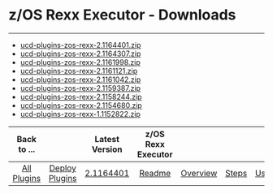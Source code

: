# z/OS Rexx Executor - Downloads

---

- [ucd-plugins-zos-rexx-2.1164401.zip](https://raw.githubusercontent.com/UrbanCode/IBM-UCD-PLUGINS/main/files/zos-rexx/ucd-plugins-zos-rexx-2.1164401.zip)
- [ucd-plugins-zos-rexx-2.1164307.zip](https://raw.githubusercontent.com/UrbanCode/IBM-UCD-PLUGINS/main/files/zos-rexx/ucd-plugins-zos-rexx-2.1164307.zip)
- [ucd-plugins-zos-rexx-2.1161998.zip](https://raw.githubusercontent.com/UrbanCode/IBM-UCD-PLUGINS/main/files/zos-rexx/ucd-plugins-zos-rexx-2.1161998.zip)
- [ucd-plugins-zos-rexx-2.1161121.zip](https://raw.githubusercontent.com/UrbanCode/IBM-UCD-PLUGINS/main/files/zos-rexx/ucd-plugins-zos-rexx-2.1161121.zip)
- [ucd-plugins-zos-rexx-2.1161042.zip](https://raw.githubusercontent.com/UrbanCode/IBM-UCD-PLUGINS/main/files/zos-rexx/ucd-plugins-zos-rexx-2.1161042.zip)
- [ucd-plugins-zos-rexx-2.1159387.zip](https://raw.githubusercontent.com/UrbanCode/IBM-UCD-PLUGINS/main/files/zos-rexx/ucd-plugins-zos-rexx-2.1159387.zip)
- [ucd-plugins-zos-rexx-2.1158244.zip](https://raw.githubusercontent.com/UrbanCode/IBM-UCD-PLUGINS/main/files/zos-rexx/ucd-plugins-zos-rexx-2.1158244.zip)
- [ucd-plugins-zos-rexx-2.1154680.zip](https://raw.githubusercontent.com/UrbanCode/IBM-UCD-PLUGINS/main/files/zos-rexx/ucd-plugins-zos-rexx-2.1154680.zip)
- [ucd-plugins-zos-rexx-1.1152822.zip](https://raw.githubusercontent.com/UrbanCode/IBM-UCD-PLUGINS/main/files/zos-rexx/ucd-plugins-zos-rexx-1.1152822.zip)


|          Back to ...          |                                |                                                         Latest Version                                                          | z/OS Rexx Executor  |                         |                   |                   |
|:-----------------------------:|:------------------------------:|:-------------------------------------------------------------------------------------------------------------------------------:|:-------------------:|:-----------------------:|:-----------------:|:-----------------:|
| [All Plugins](../../index.md) | [Deploy Plugins](../README.md) | [2.1164401](https://raw.githubusercontent.com/UrbanCode/IBM-UCD-PLUGINS/main/files/zos-rexx/ucd-plugins-zos-rexx-2.1164401.zip) | [Readme](README.md) | [Overview](overview.md) | [Steps](steps.md) | [Usage](usage.md) |
